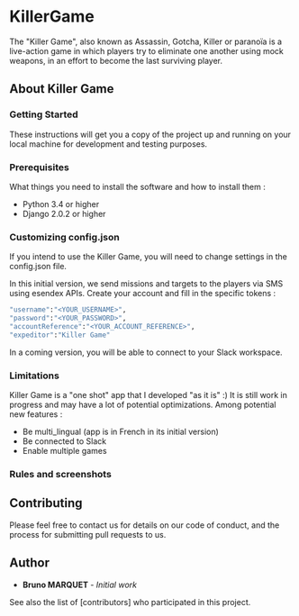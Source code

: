 # KillerGame

The "Killer Game", also known as Assassin, Gotcha, Killer or paranoïa is a live-action game in which players try to eliminate one another using mock weapons, in an effort to become the last surviving player.

## About Killer Game

### Getting Started

These instructions will get you a copy of the project up and running on your local machine for development and testing purposes.

### Prerequisites

What things you need to install the software and how to install them :

* Python 3.4 or higher
* Django 2.0.2 or higher

### Customizing config.json

If you intend to use the Killer Game, you will need to change settings in the config.json file.

In this initial version, we send missions and targets to the players via SMS using esendex APIs. Create your account and fill in the specific tokens :

```bash
"username":"<YOUR_USERNAME>",
"password":"<YOUR_PASSWORD>",
"accountReference":"<YOUR_ACCOUNT_REFERENCE>",
"expeditor":"Killer Game"
```

In a coming version, you will be able to connect to your Slack workspace.

### Limitations

Killer Game is a "one shot" app that I developed "as it is" :)
It is still work in progress and may have a lot of potential optimizations.
Among potential new features :

* Be multi_lingual (app is in French in its initial version)
* Be connected to Slack
* Enable multiple games

### Rules and screenshots

<Todo>

## Contributing

Please feel free to contact us for details on our code of conduct, and the process for submitting pull requests to us.

## Author

* **Bruno MARQUET** - *Initial work*

See also the list of [contributors] who participated in this project.
